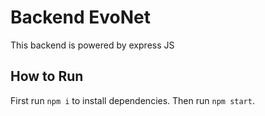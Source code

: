 # Backend EvoNet

This backend is powered by express JS

## How to Run
First run ```npm i``` to install dependencies.
Then run ```npm start```.
